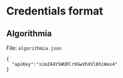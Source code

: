 # Credentials format

## Algorithmia

File: `algorithmia.json`

```
{
  "apiKey":"simZ44Y5WURlrUGwVhXVl6hiWas4"
}
```